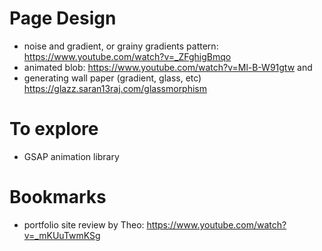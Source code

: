 # Page Design
* noise and gradient, or grainy gradients pattern: https://www.youtube.com/watch?v=_ZFghigBmqo
* animated blob: https://www.youtube.com/watch?v=Ml-B-W91gtw and 
* generating wall paper (gradient, glass, etc) https://glazz.saran13raj.com/glassmorphism
# To explore
* GSAP animation library
# Bookmarks
* portfolio site review by Theo: https://www.youtube.com/watch?v=_mKUuTwmKSg